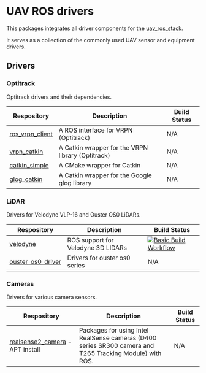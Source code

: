 # UAV ROS drivers

This packages integrates all driver components for the  [uav_ros_stack](https://github.com/lmark1/uav_ros_stack).  

It serves as a collection of the commonly used UAV sensor and equipment drivers.

## Drivers

### Optitrack

Optitrack drivers and their dependencies.

| Respository | Description | Build Status |
|----|----|----|
| [ros_vrpn_client](https://github.com/ethz-asl/ros_vrpn_client) | A ROS interface for VRPN (Optitrack) | N/A |
| [vrpn_catkin](https://github.com/ethz-asl/vrpn_catkin) | A Catkin wrapper for the VRPN library (Optitrack) | N/A |
| [catkin_simple](https://github.com/catkin/catkin_simple) | A CMake wrapper for Catkin | N/A |
| [glog_catkin](https://github.com/ethz-asl/glog_catkin) | A Catkin wrapper for the Google glog library | N/A |

### LiDAR

Drivers for Velodyne VLP-16 and Ouster OS0 LiDARs.

| Respository | Description | Build Status |
|----|----|----|
| [velodyne](https://github.com/ros-drivers/velodyne) | ROS support for Velodyne 3D LIDARs | [![Basic Build Workflow](https://github.com/ros-drivers/velodyne/actions/workflows/basic-build-ci.yaml/badge.svg?branch=master)](https://github.com/ros-drivers/velodyne/actions/workflows/basic-build-ci.yaml) |
| [ouster_os0_driver](https://github.com/larics/ouster_os0_driver) | Drivers for ouster os0 series | N/A |

### Cameras

Drivers for various camera sensors.

| Respository | Description | Build Status |
|----|----|----|
|[realsense2_camera](https://github.com/IntelRealSense/realsense-ros) - APT install | Packages for using Intel RealSense cameras (D400 series SR300 camera and T265 Tracking Module) with ROS.| N/A |